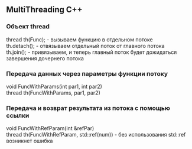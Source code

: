## MultiThreading C++
### Объект thread
thread th(Func); - вызываем функцию в отдельном потоке  
th.detach(); - отвязываем отдельный поток от главного потока  
th.join(); - привязываем, и теперь главный поток будет дожидаться завершения дочернего потока  

### Передача данных через параметры функции потоку
void FuncWithParams(int par1, int par2)  
thread th(FuncWithParams, par1, par2)

### Передача и возврат результата из потока с помощью ссылки
void FuncWithRefParam(int &refPar)  
thread th(FuncWithRefParam, std::ref(num)) - без использования std::ref возникнет ошибка



